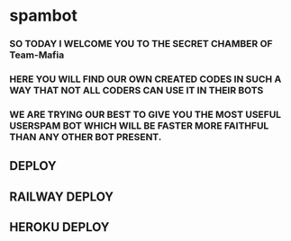 # spambot
### SO TODAY I WELCOME YOU TO THE SECRET CHAMBER OF Team-Mafia
### HERE YOU WILL FIND OUR OWN CREATED CODES IN SUCH A WAY THAT NOT ALL CODERS CAN USE IT IN THEIR BOTS
### WE ARE TRYING OUR BEST TO GIVE YOU THE MOST USEFUL USERSPAM BOT WHICH WILL BE FASTER MORE FAITHFUL THAN ANY OTHER BOT PRESENT.

## DEPLOY
## RAILWAY DEPLOY
## HEROKU DEPLOY

